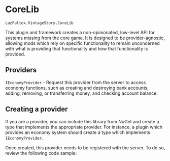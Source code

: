 # CoreLib

`LuzFaltex.VintageStory.CoreLib`

This plugin and framework creates a non-opinionated, low-level API for systems missing from the core game. It is designed to be provider-agnostic, allowing mods which rely on specific functionality to remain unconcerned with what is providing that functionality and how that functionality is provided.

## Providers

`IEconomyProvider` - Request this provider from the server to access economy functions, such as creating and destroying bank accounts, adding, removing, or transferring money, and checking account balance.

## Creating a provider

If you are a provider, you can include this library from NuGet and create a type that implements the appropriate provider. For instance, a plugin which provides an economy system should create a type which implements `IEconomyProvider`.

Once created, this provider needs to be registered with the server. To do so, review the following code sample:

```cs
